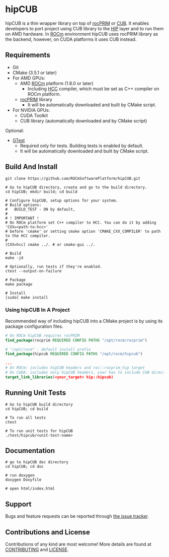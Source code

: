 # hipCUB

hipCUB is a thin wrapper library on top of [rocPRIM](https://github.com/ROCmSoftwarePlatform/rocPRIM) or
[CUB](https://github.com/NVlabs/cub). It enables developers to port project using CUB library to the
[HIP](https://github.com/ROCm-Developer-Tools/HIP) layer and to run them on AMD hardware. In [ROCm](https://rocm.github.io/)
environment hipCUB uses rocPRIM library as the backend, however, on CUDA platforms it uses CUB instead.

## Requirements

* Git
* CMake (3.5.1 or later)
* For AMD GPUs:
  * AMD [ROCm](https://rocm.github.io/install.html) platform (1.8.0 or later)
    * Including [HCC](https://github.com/RadeonOpenCompute/hcc) compiler, which must be
      set as C++ compiler on ROCm platform.
  * [rocPRIM](https://github.com/ROCmSoftwarePlatform/rocPRIM) library
    * It will be automatically downloaded and built by CMake script.
* For NVIDIA GPUs:
  * CUDA Toolkit
  * CUB library (automatically downloaded and by CMake script)

Optional:

* [GTest](https://github.com/google/googletest)
  * Required only for tests. Building tests is enabled by default.
  * It will be automatically downloaded and built by CMake script.

## Build And Install

```
git clone https://github.com/ROCmSoftwarePlatform/hipCUB.git

# Go to hipCUB directory, create and go to the build directory.
cd hipCUB; mkdir build; cd build

# Configure hipCUB, setup options for your system.
# Build options:
#   BUILD_TEST - ON by default,
#
# ! IMPORTANT !
# On ROCm platform set C++ compiler to HCC. You can do it by adding 'CXX=<path-to-hcc>'
# before 'cmake' or setting cmake option 'CMAKE_CXX_COMPILER' to path to the HCC compiler.
#
[CXX=hcc] cmake ../. # or cmake-gui ../.

# Build
make -j4

# Optionally, run tests if they're enabled.
ctest --output-on-failure

# Package
make package

# Install
[sudo] make install
```

### Using hipCUB In A Project

Recommended way of including hipCUB into a CMake project is by using its package
configuration files.

```cmake
# On ROCm hipCUB requires rocPRIM
find_package(rocprim REQUIRED CONFIG PATHS "/opt/rocm/rocprim")

# "/opt/rocm" - default install prefix
find_package(hipcub REQUIRED CONFIG PATHS "/opt/rocm/hipcub")

...
# On ROCm: includes hipCUB headers and roc::rocprim_hip target
# On CUDA: includes only hipCUB headers, user has to include CUB directory
target_link_libraries(<your_target> hip::hipcub)
```

## Running Unit Tests

```
# Go to hipCUB build directory
cd hipCUB; cd build

# To run all tests
ctest

# To run unit tests for hipCUB
./test/hipcub/<unit-test-name>
```

## Documentation

```
# go to hipCUB doc directory
cd hipCUB; cd doc

# run doxygen
doxygen Doxyfile

# open html/index.html

```

## Support

Bugs and feature requests can be reported through [the issue tracker](https://github.com/ROCmSoftwarePlatform/hipCUB/issues).

## Contributions and License

Contributions of any kind are most welcome! More details are found at [CONTRIBUTING](./CONTRIBUTING.md)
and [LICENSE](./LICENSE.txt).
